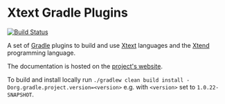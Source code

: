 Xtext Gradle Plugins
===================

[![Build Status](https://travis-ci.org/xtext/xtext-gradle-plugin.svg?branch=master)](https://travis-ci.org/xtext/xtext-gradle-plugin)

A set of [Gradle](http://gradle.org) plugins to build and use [Xtext](http://xtext.org) languages and the [Xtend](http://xtend-lang.org) programming language.

The documentation is hosted on the [project's website](http://xtext.github.io/xtext-gradle-plugin/).

To build and install locally run `./gradlew clean build install -Dorg.gradle.project.version=<version>` e.g. with `<version>` set to `1.0.22-SNAPSHOT`.
